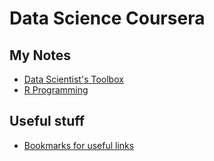 Data Science Coursera
===================


## My Notes

* [Data Scientist's Toolbox](Toolbox.md)
* [R Programming](R-Programming.md)

## Useful stuff

* [Bookmarks for useful links](bookmarks.md)
